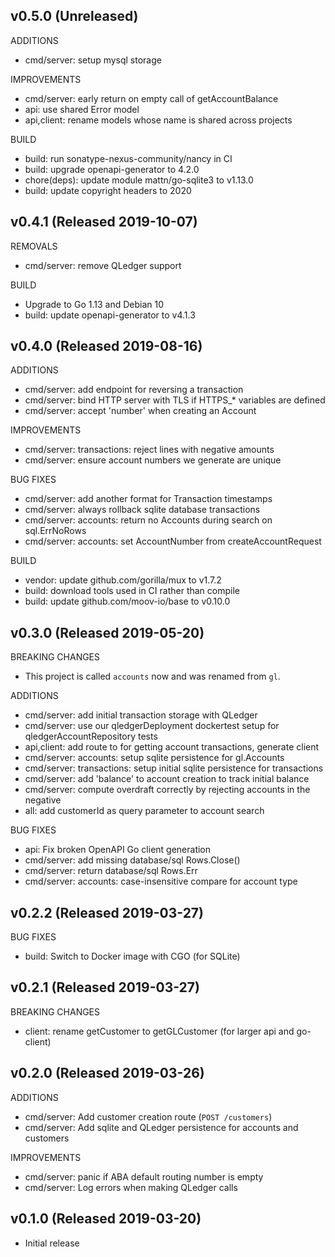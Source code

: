 ## v0.5.0 (Unreleased)

ADDITIONS

- cmd/server: setup mysql storage

IMPROVEMENTS

- cmd/server: early return on empty call of getAccountBalance
- api: use shared Error model
- api,client: rename models whose name is shared across projects

BUILD

- build: run sonatype-nexus-community/nancy in CI
- build: upgrade openapi-generator to 4.2.0
- chore(deps): update module mattn/go-sqlite3 to v1.13.0
- build: update copyright headers to 2020

## v0.4.1 (Released 2019-10-07)

REMOVALS

- cmd/server: remove QLedger support

BUILD

- Upgrade to Go 1.13 and Debian 10
- build: update openapi-generator to v4.1.3

## v0.4.0 (Released 2019-08-16)

ADDITIONS

- cmd/server: add endpoint for reversing a transaction
- cmd/server: bind HTTP server with TLS if HTTPS_* variables are defined
- cmd/server: accept 'number' when creating an Account

IMPROVEMENTS

- cmd/server: transactions: reject lines with negative amounts
- cmd/server: ensure account numbers we generate are unique

BUG FIXES

- cmd/server: add another format for Transaction timestamps
- cmd/server: always rollback sqlite database transactions
- cmd/server: accounts: return no Accounts during search on sql.ErrNoRows
- cmd/server: accounts: set AccountNumber from createAccountRequest

BUILD

- vendor: update github.com/gorilla/mux to v1.7.2
- build: download tools used in CI rather than compile
- build: update github.com/moov-io/base to v0.10.0

## v0.3.0 (Released 2019-05-20)

BREAKING CHANGES

- This project is called `accounts` now and was renamed from `gl`.

ADDITIONS

- cmd/server: add initial transaction storage with QLedger
- cmd/server: use our qledgerDeployment dockertest setup for qledgerAccountRepository tests
- api,client: add route to for getting account transactions, generate client
- cmd/server: accounts: setup sqlite persistence for gl.Accounts
- cmd/server: transactions: setup initial sqlite persistence for transactions
- cmd/server: add 'balance' to account creation to track initial balance
- cmd/server: compute overdraft correctly by rejecting accounts in the negative
- all: add customerId as query parameter to account search

BUG FIXES

- api: Fix broken OpenAPI Go client generation
- cmd/server: add missing database/sql Rows.Close()
- cmd/server: return database/sql Rows.Err
- cmd/server: accounts: case-insensitive compare for account type

## v0.2.2 (Released 2019-03-27)

BUG FIXES

- build: Switch to Docker image with CGO (for SQLite)

## v0.2.1 (Released 2019-03-27)

BREAKING CHANGES

- client: rename getCustomer to getGLCustomer (for larger api and go-client)

## v0.2.0 (Released 2019-03-26)

ADDITIONS

- cmd/server: Add customer creation route (`POST /customers`)
- cmd/server: Add sqlite and QLedger persistence for accounts and customers

IMPROVEMENTS

- cmd/server: panic if ABA default routing number is empty
- cmd/server: Log errors when making QLedger calls

## v0.1.0 (Released 2019-03-20)

- Initial release
